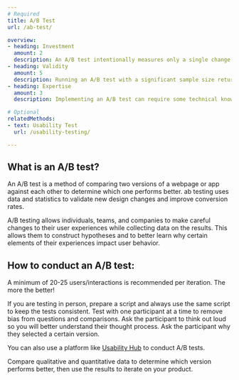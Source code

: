 ```yaml
---
# Required
title: A/B Test
url: /ab-test/

overview:
- heading: Investment
  amount: 2
  description: An A/B test intentionally measures only a single change between two otherwise similar items. The change can be as simple as altering the copy on a button and measuring which is clicked more. Analytics software can be used to facilitate the recording and comparison process.
- heading: Validity
  amount: 5
  description: Running an A/B test with a significant sample size returns quantitative results that are nearly impossible to argue with.
- heading: Expertise
  amount: 3
  description: Implementing an A/B test can require some technical know-how depending on the process employed. A general understanding of statistics will help analyze results, but is not required.

# Optional
relatedMethods:
- text: Usability Test
  url: /usability-testing/

---
```


## What is an A/B test?

An A/B test is a method of comparing two versions of a webpage or app against each other to determine which one performs better. ab testing uses data and statistics to validate new design changes and improve conversion rates.

A/B testing allows individuals, teams, and companies to make careful changes to their user experiences while collecting data on the results. This allows them to construct hypotheses and to better learn why certain elements of their experiences impact user behavior.

## How to conduct an A/B test:

A minimum of 20-25 users/interactions is recommended per iteration. The more the better!

If you are testing in person, prepare a script and always use the same script to keep the tests consistent. Test with one participant at a time to remove bias from questions and comparisons. Ask the participant to think out loud so you will better understand their thought process. Ask the participant why they selected a certain version.

You can also use a platform like [Usability Hub](https://usabilityhub.com/) to conduct A/B tests.

Compare qualitative and quantitative data to determine which version performs better, then use the results to iterate on your product.
